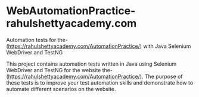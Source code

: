 # WebAutomationPractice-rahulshettyacademy.com
Automation tests for the-(https://rahulshettyacademy.com/AutomationPractice/) with Java Selenium WebDriver and TestNG

This project contains automation tests written in Java using Selenium WebDriver and TestNG for the website the-(https://rahulshettyacademy.com/AutomationPractice/). The purpose of these tests is to improve your test automation skills and demonstrate how to automate different scenarios on the website.


 
